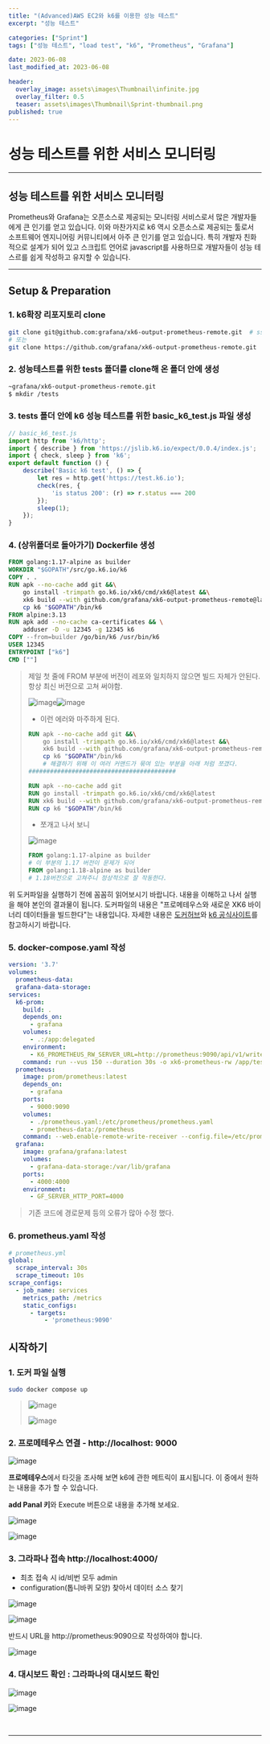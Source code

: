 ```yaml
---
title: "(Advanced)AWS EC2와 k6를 이용한 성능 테스트"
excerpt: "성능 테스트"

categories: ["Sprint"]
tags: ["성능 테스트", "load test", "k6", "Prometheus", "Grafana"]

date: 2023-06-08
last_modified_at: 2023-06-08

header:
  overlay_image: assets\images\Thumbnail\infinite.jpg
  overlay_filter: 0.5 
  teaser: assets\images\Thumbnail\Sprint-thumbnail.png
published: true
---
```


# 성능 테스트를 위한 서비스 모니터링

---

## 성능 테스트를 위한 서비스 모니터링

 Prometheus와 Grafana는 오픈소스로 제공되는 모니터링 서비스로서 많은 개발자들에게 큰 인기를 얻고 있습니다. 이와 마찬가지로 k6 역시 오픈소스로 제공되는 툴로서 소프트웨어 엔지니어링 커뮤니티에서 아주 큰 인기를 얻고 있습니다. 특히 개발자 친화적으로 설계가 되어 있고 스크립트 언어로 javascript를 사용하므로 개발자들이 성능 테스르를 쉽게 작성하고 유지할 수 있습니다. 

---

## Setup & Preparation

### 1. k6확장 리포지토리 clone

```bash
git clone git@github.com:grafana/xk6-output-prometheus-remote.git  # ssh 접속
# 또는
git clone https://github.com/grafana/xk6-output-prometheus-remote.git  # HTTPS 접속
```

### 2. 성능테스트를 위한 tests 폴더를 clone해 온 폴더 안에 생성

```bash
~grafana/xk6-output-prometheus-remote.git 
$ mkdir /tests
```

### 3. tests 폴더 안에 k6 성능 테스트를 위한 basic_k6_test.js 파일 생성

```javascript
// basic_k6_test.js
import http from 'k6/http';
import { describe } from 'https://jslib.k6.io/expect/0.0.4/index.js';
import { check, sleep } from 'k6';
export default function () {
    describe('Basic k6 test', () => {
        let res = http.get('https://test.k6.io');
        check(res, {
            'is status 200': (r) => r.status === 200
        });
        sleep(1);
    });
}
```

### 4. (상위폴더로 돌아가기) Dockerfile 생성

```dockerfile
FROM golang:1.17-alpine as builder
WORKDIR "$GOPATH"/src/go.k6.io/k6
COPY . .
RUN apk --no-cache add git &&\
    go install -trimpath go.k6.io/xk6/cmd/xk6@latest &&\
    xk6 build --with github.com/grafana/xk6-output-prometheus-remote@latest &&\
    cp k6 "$GOPATH"/bin/k6
FROM alpine:3.13
RUN apk add --no-cache ca-certificates && \
    adduser -D -u 12345 -g 12345 k6
COPY --from=builder /go/bin/k6 /usr/bin/k6
USER 12345
ENTRYPOINT ["k6"]
CMD [""]
```

> 제일 첫 줄에 FROM 부분에 버전이 레포와 일치하지 않으면 빌드 자체가 안된다. 항상 최신 버전으로 고쳐 써야함.
>
> ![image](https://github.com/pomottoro/comments/assets/58872932/e00f3078-fd67-4ec8-93dc-b5cd3ebdd389)![image](https://github.com/pomottoro/comments/assets/58872932/67dd31a9-4a56-43c5-8d4f-c5f7cc793a7a)
>
> - 이런 에러와 마주하게 된다.
>
> ``` dockerfile
> RUN apk --no-cache add git &&\
>     go install -trimpath go.k6.io/xk6/cmd/xk6@latest &&\
>     xk6 build --with github.com/grafana/xk6-output-prometheus-remote@latest &&\
>     cp k6 "$GOPATH"/bin/k6
>     # 해결하기 위해 이 여러 커맨드가 묶여 있는 부분을 아래 처럼 쪼갰다.
> #########################################
> 
> RUN apk --no-cache add git
> RUN go install -trimpath go.k6.io/xk6/cmd/xk6@latest
> RUN xk6 build --with github.com/grafana/xk6-output-prometheus-remote@latest
> RUN cp k6 "$GOPATH"/bin/k6
> ```
>
> - 쪼개고 나서 보니
>
> ![image](https://github.com/pomottoro/comments/assets/58872932/bb75baa5-5dc7-4cb1-b45f-3738c79c93ec)
>
> ``` dockerfile
> FROM golang:1.17-alpine as builder
> # 이 부분의 1.17 버전이 문제가 되어
> FROM golang:1.18-alpine as builder
> # 1.18버전으로 고쳐주니 정상적으로 잘 작동한다.
> ```
>
> 

위 도커파일을 실행하기 전에 꼼꼼히 읽어보시기 바랍니다. 내용을 이해하고 나서 실행을 해야 본인의 결과물이 됩니다. 도커파일의 내용은 "프로메테우스와 새로운 XK6 바이너리 데이터들을 빌드한다"는 내용입니다. 자세한 내용은 [도커허브](https://docs.docker.com/engine/reference/builder/)와 [k6 공식사이트](https://k6.io/docs/extensions/#xk6-makes-custom-binaries)를 참고하시기 바랍니다.

### 5. docker-compose.yaml 작성

```yaml
version: '3.7'
volumes:
  prometheus-data:
  grafana-data-storage:
services:
  k6-prom:
    build: .
    depends_on:
      - grafana
    volumes:
      - .:/app:delegated
    environment:
      - K6_PROMETHEUS_RW_SERVER_URL=http://prometheus:9090/api/v1/write
    command: run --vus 150 --duration 30s -o xk6-prometheus-rw /app/tests/basic_k6_test.js
  prometheus:
    image: prom/prometheus:latest
    depends_on:
      - grafana
    ports:
      - 9000:9090
    volumes:
      - ./prometheus.yaml:/etc/prometheus/prometheus.yaml
      - prometheus-data:/prometheus
    command: --web.enable-remote-write-receiver --config.file=/etc/prometheus/prometheus.yaml
  grafana:
    image: grafana/grafana:latest
    volumes:
      - grafana-data-storage:/var/lib/grafana
    ports:
      - 4000:4000
    environment:
      - GF_SERVER_HTTP_PORT=4000
```

> 기존 코드에 경로문제 등의 오류가 많아 수정 했다.

### 6. prometheus.yaml 작성

```yaml
# prometheus.yml
global:
  scrape_interval: 30s
  scrape_timeout: 10s
scrape_configs:
  - job_name: services
    metrics_path: /metrics
    static_configs:
      - targets:
          - 'prometheus:9090'
```

## 시작하기

### 1. 도커 파일 실행

```bash
sudo docker compose up
```

> ![image](https://github.com/pomottoro/comments/assets/58872932/4255f720-d68c-48dd-b554-9902d76cc12c)
>
> ![image](https://github.com/pomottoro/comments/assets/58872932/685dd696-3875-4a38-ba0e-2b0bd21bc7e2)

### 2. 프로메테우스 연결 - http://localhost: 9000 

![image](https://github.com/pomottoro/comments/assets/58872932/81853411-57cf-46ac-bd77-38359f1b4f9e)

**프로메테우스**에서 타깃을 조사해 보면 k6에 관한 메트릭이 표시됩니다. 이 중에서 원하는 내용을 추가 할 수 있습니다.

**add Panal 키**와 Execute 버튼으로 내용을 추가해 보세요. 

![image](https://github.com/pomottoro/comments/assets/58872932/0061d22b-1c13-47b4-a638-631269b3939b)

![image](https://github.com/pomottoro/comments/assets/58872932/21a4af89-e982-4ab5-b2bb-50f8a055bdc8)

### 3. 그라파나 접속 http://localhost:4000/

- 최초 접속 시 id/비번 모두 admin
- configuration(톱니바퀴 모양) 찾아서 데이터 소스 찾기

![image](https://github.com/pomottoro/comments/assets/58872932/0752c8ce-c10b-45ee-b6f2-5eb5d5e222bd)

![image](https://github.com/pomottoro/comments/assets/58872932/ec51be71-a84a-4918-b105-51da0d5ba4aa) 

반드시 URL을 http://prometheus:9090으로 작성하여야 합니다. 

![image](https://github.com/pomottoro/comments/assets/58872932/a3a6a5c8-55c3-4d2e-b617-d2a30e75ab09)

### 4. 대시보드 확인 : 그라파나의 대시보드 확인

![image](https://github.com/pomottoro/comments/assets/58872932/c9e7763e-b5a2-4013-9072-6407dfac3b93)

![image](https://github.com/pomottoro/comments/assets/58872932/de7caaa8-152a-4e5f-a52f-f5dbf9e6abbc)

<br>

---

<br>